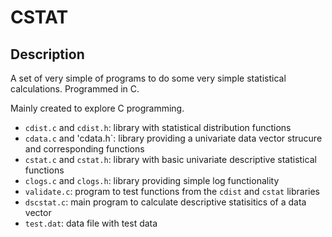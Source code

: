 CSTAT
=====

Description
-----------

A set of very simple of programs to do some very simple statistical calculations.
Programmed in C.

Mainly created to explore C programming.

- `cdist.c` and `cdist.h`: library with statistical distribution functions
- `cdata.c` and 'cdata.h`: library providing a univariate data vector strucure and corresponding functions
- `cstat.c` and `cstat.h`: library with basic univariate descriptive statistical functions
- `clogs.c` and `clogs.h`: library providing simple log functionality
- `validate.c`: program to test functions from the `cdist` and `cstat` libraries
- `dscstat.c`: main program to calculate descriptive statisitics of a data vector
- `test.dat`: data file with test data

